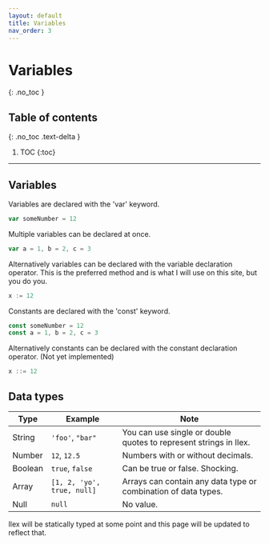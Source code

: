 ```yaml
---
layout: default
title: Variables
nav_order: 3
---
```


# Variables
{: .no_toc }

## Table of contents
{: .no_toc .text-delta }

1. TOC
{:toc}

---

## Variables

Variables are declared with the 'var' keyword.

```ts
var someNumber = 12
```

Multiple variables can be declared at once.

```ts
var a = 1, b = 2, c = 3
```

Alternatively variables can be declared with the variable declaration operator. This is the preferred method and is what I will use on this site, but you do you.
```go
x := 12
```

Constants are declared with the 'const' keyword.

```ts
const someNumber = 12
const a = 1, b = 2, c = 3
```

Alternatively constants can be declared with the constant declaration operator. (Not yet implemented)
```go
x ::= 12
```

## Data types

| Type | Example | Note |
| --- | --- | --- |
| String | `'foo'`, `"bar"` | You can use single or double quotes to represent strings in Ilex. |
| Number | `12`, `12.5` | Numbers with or without decimals. |
| Boolean | `true`, `false` | Can be true or false. Shocking. |
| Array | `[1, 2, 'yo', true, null]` | Arrays can contain any data type or combination of data types. |
| Null | `null` | No value. |

Ilex will be statically typed at some point and this page will be updated to reflect that.
